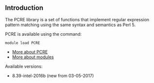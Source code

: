 ## Introduction
 The PCRE library is a set of functions that implement regular expression pattern matching using the same syntax and semantics as Perl 5. 

PCRE is available using the command:

```
module load PCRE
```

* [More about PCRE](http://www.pcre.org/)
* [More about modules](Local:/systems/lisa/software/modules)

Available versions:

* 8.39-intel-2016b (new from 03-05-2017)